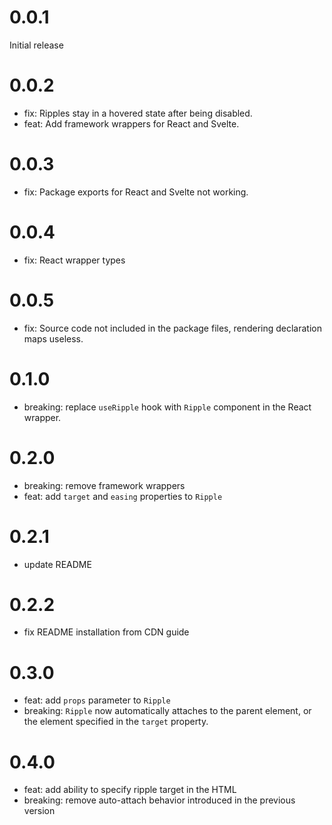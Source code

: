 # 0.0.1

Initial release

# 0.0.2

- fix: Ripples stay in a hovered state after being disabled.
- feat: Add framework wrappers for React and Svelte.

# 0.0.3

- fix: Package exports for React and Svelte not working.

# 0.0.4

- fix: React wrapper types

# 0.0.5

- fix: Source code not included in the package files, rendering declaration maps useless.

# 0.1.0

- breaking: replace `useRipple` hook with `Ripple` component in the React wrapper.

# 0.2.0

- breaking: remove framework wrappers
- feat: add `target` and `easing` properties to `Ripple`

# 0.2.1

- update README

# 0.2.2

- fix README installation from CDN guide

# 0.3.0

- feat: add `props` parameter to `Ripple`
- breaking: `Ripple` now automatically attaches to the parent element,
  or the element specified in the `target` property.

# 0.4.0
- feat: add ability to specify ripple target in the HTML
- breaking: remove auto-attach behavior introduced in the previous version
